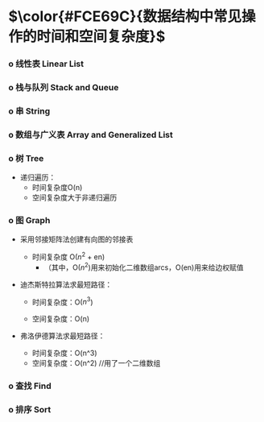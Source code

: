 # $\color{#FCE69C}{数据结构中常见操作的时间和空间复杂度}$

### **o 线性表 Linear List**


### **o 栈与队列 Stack and Queue**


### **o 串 String**


### **o 数组与广义表 Array and Generalized List**


### **o 树 Tree**
- 递归遍历：
  - 时间复杂度O(n)
  - 空间复杂度大于非递归遍历


### **o 图 Graph**
- 采用邻接矩阵法创建有向图的邻接表
  - 时间复杂度 O($n^2$ + en)
      - （其中，O($n^2$)用来初始化二维数组arcs，O(en)用来给边权赋值

- 迪杰斯特拉算法求最短路径：
  - 时间复杂度：O($n^3$)
    
  - 空间复杂度：O(n) 

- 弗洛伊德算法求最短路径：
  - 时间复杂度：O(n^3)   
  - 空间复杂度：O(n^2) //用了一个二维数组
   
### **o 查找 Find**


### **o 排序 Sort**